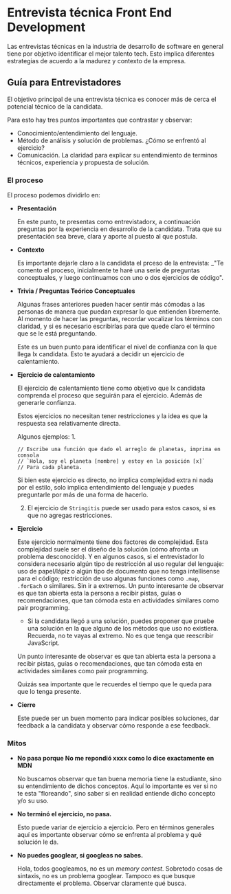 # Entrevista técnica Front End Development

Las entrevistas técnicas en la industria de desarrollo de software en general tiene por objetivo identificar el mejor talento tech. Esto implica diferentes estrategias de acuerdo a la madurez y contexto de la empresa.


## Guía para Entrevistadores

El objetivo principal de una entrevista técnica es conocer más de cerca el potencial técnico de la candidata.

Para esto hay tres puntos importantes que contrastar y observar: 
- Conocimiento/entendimiento del lenguaje. 
- Método de análisis y solución de problemas. ¿Cómo se enfrentó al ejercicio?
- Comunicación. La claridad para explicar su entendimiento de terminos técnicos, experiencia y propuesta de solución. 

### El proceso

El proceso podemos dividirlo en: 
- **Presentación**

  En este punto, te presentas como entrevistadorx, a continuación preguntas por la experiencia en desarrollo de la candidata. Trata que su presentación sea breve, clara y aporte al puesto al que postula. 

- **Contexto** 

  Es importante dejarle claro a la candidata el prceso de la entrevista: _"Te
  comento el proceso, inicialmente te haré una serie de preguntas conceptuales,
  y luego continuamos con uno o dos ejercicios de código".

- **Trivia / Preguntas Teórico Conceptuales**

  Algunas frases anteriores pueden hacer sentir más cómodas a las personas de manera que puedan expresar lo que entienden  libremente.
  Al momento de hacer las preguntas, recordar vocalizar los términos con claridad, y si es necesario escribirlas para que quede claro el término que se le está preguntando. 

  Este es un buen punto para identificar el nivel de confianza con la que llega lx candidata. Esto te ayudará a decidir un ejercicio de calentamiento. 

- **Ejercicio de calentamiento**

  El ejercicio de calentamiento tiene como objetivo que lx candidata comprenda el proceso que seguirán para el ejercicio. Además de generarle confianza. 

  Estos ejercicios no necesitan tener restricciones y la idea es que la respuesta sea relativamente directa.

  Algunos ejemplos: 
  1. 
  ```
  // Escribe una función que dado el arreglo de planetas, imprima en consola
  // `Hola, soy el planeta [nombre] y estoy en la posición [x]`
  // Para cada planeta. 
  ```
  Si bien este ejercicio es directo, no implica complejidad extra ni nada por el estilo,
  solo implica entendimiento del lenguaje y puedes preguntarle por más de una forma 
  de hacerlo.

  2. El ejercicio de `Stringitis` puede ser usado para estos casos, si es que no agregas restricciones. 


- **Ejercicio**

  Este ejercicio normalmente tiene dos factores de complejidad. Esta complejidad suele ser el diseño de la solución (cómo afronta un problema desconocido). Y en algunos casos, si el entrevistador lo considera necesario algún tipo de restricción al uso regular del lenguaje: uso de papel/lápiz o algún tipo de documento que no tenga intellisense para el código; restricción de uso algunas funciones como `.map`, `.forEach` o similares. Sin ir a extremos. Un punto interesante de observar es que tan abierta esta la persona a recibir pistas, guías o recomendaciones, que tan cómoda esta en actividades similares como pair programming.

  - Si la candidata llegó a una solución, puedes proponer que pruebe una
  solución en la que alguno de los métodos que uso no existiera. Recuerda, no te
  vayas al extremo. No es que tenga que reescribir JavaScript. 
  
  Un punto interesante de observar es que tan abierta esta la persona a recibir
  pistas, guías o recomendaciones, que tan cómoda esta en actividades similares
  como pair programming.

  Quizás sea importante que le recuerdes el tiempo que le queda para que lo
  tenga presente.

- **Cierre**

  Este puede ser un buen momento para indicar posibles soluciones, dar feedback a la candidata y observar cómo responde a ese feedback.


### Mitos 
 
- **No pasa porque No me repondió xxxx como lo dice exactamente en MDN**

  No buscamos observar que tan buena memoria tiene la estudiante, sino su entendimiento de dichos conceptos. Aquí lo importante es ver si no te esta "floreando", sino saber si en realidad entiende dicho concepto y/o su uso. 

- **No terminó el ejercicio, no pasa.**

  Esto puede variar de ejercicio a ejercicio. Pero en términos generales aquí es importante observar cómo se enfrenta al problema y qué solución le da.

- **No puedes googlear, si googleas no sabes.**
  
  Hola, todos googleamos, no es un _memory contest_. Sobretodo cosas de sintaxis, no es un problema googlear. Tampoco es que busque directamente el problema. Observar claramente qué busca. 


